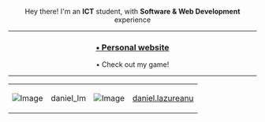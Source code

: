 <p align="center">Hey there! I'm an <b>ICT</b> student, with <b>Software & Web Development </b>experience</p>

---
### <p align="center"> <a href ="https://daniellazureanu.me/" target="_blank">• Personal website</a> </p>
<p align="center"> <a href="https://daniellazureanu.github.io/Fishing_Incremental/" style="text-decoration:none;">• Check out my game!</a> </p>

---
<table align="center">
  <tr>
    <td valign="middle">
      <img src="https://img.shields.io/badge/Discord-5865F2?style=for-the-badge&logo=discord&logoColor=white" alt="Image" />
    </td>
    <td valign="middle">
      <p>daniel_lm</p>
    </td>
    <td valign="middle">
      <img src="https://img.shields.io/badge/Instagram-E4405F?style=for-the-badge&logo=instagram&logoColor=white" alt="Image" />
    </td>
    <td valign="middle">
      <a href = "https://www.instagram.com/daniel.lazureanu/" target="_blank">daniel.lazureanu</a>
    </td>
  </tr>
</table>
